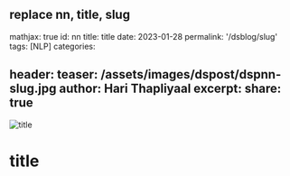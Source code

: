 replace nn, title, slug
---
mathjax: true
id: nn
title: title 
date: 2023-01-28
permalink: '/dsblog/slug'
tags: [NLP] 
categories: 

header:
    teaser: /assets/images/dspost/dspnn-slug.jpg
author: Hari Thapliyaal 
excerpt:
share: true 
---

![title](/assets/images/dspost/dspnn-slug.jpg)


# title